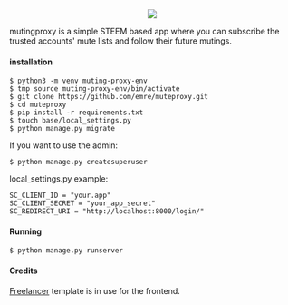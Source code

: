 <center><img src="https://cdn.steemitimages.com/DQmd1xzRmz9zMzvrK65TPG4Tpx4b1i9X9PNKstsCDLSYrZK/Screen%20Shot%202018-10-04%20at%201.02.53%20PM.png"></center>

mutingproxy is a simple STEEM based app where you can subscribe the trusted
accounts' mute lists and follow their future mutings.

#### installation

```
$ python3 -m venv muting-proxy-env
$ tmp source muting-proxy-env/bin/activate
$ git clone https://github.com/emre/muteproxy.git
$ cd muteproxy
$ pip install -r requirements.txt
$ touch base/local_settings.py
$ python manage.py migrate
```

If you want to use the admin:

```
$ python manage.py createsuperuser
```

local_settings.py example:

```
SC_CLIENT_ID = "your.app"
SC_CLIENT_SECRET = "your_app_secret"
SC_REDIRECT_URI = "http://localhost:8000/login/"
```

#### Running

```
$ python manage.py runserver
```

#### Credits

[Freelancer](https://startbootstrap.com/template-overviews/freelancer/) template
is in use for the frontend.
